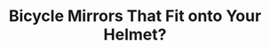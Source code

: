 ---
layout: community
category: community
title: "Bicycle Mirrors That Fit onto Your Helmet?"
description: "I used those mirrors for a while and they are great but a little small and prone to getting knocked off. I now use mirrors which fit into the end of the handlebars. Had one on my glasses, managed to lose them mid ride without noticing. Now I have a helmet one, needed some time to get used to it, but I like it."
isTopLevel: false
isSingleLevel: false
isArticle: false
datePublished: 2022-07-17 07:58:00 +0300
dateModified: 2022-07-17 07:58:00 +0300
published: false
---